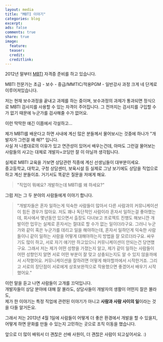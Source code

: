 ```yaml
---
layout: media
title: "MBTI 이야기"
categories: blog
excerpt:
ads: false
comments: true
share: true
image:
  feature: 
  teaser: 
  credit: 
  creditlink: 
---
```


2012년 말부터 [MBTI](www.mbti.co.kr) 자격증 준비를 하고 있습니다.  

MBTI 전문가는 초급 - 보수 - 중급/MMTIC/적용PGM - 일반강사 과정 크게 네 단계로 이루어져있습니다.  

저는 현재 보수과정을 끝내고 과제를 하는 중이며, 보수과정의 과제가 통과되면 정식으로 MBTI 검사지를 사용할 수 있는 자격이 주어집니다. 그 전까지는 검사지를 구입할 수가 없기 때문에 누군가를 검사해줄 수가 없어요.  

이런 딱딱한 얘긴 이쯤에서 각설하고...  


제가 MBTI를 배운다고 하면 사내에 계신 많은 분들께서 물어보시는 것중에 하나가 "개발자가 그런걸 왜 해?" 입니다.  
사실 저 나름대로의 이유가 있고 연관성이 있어서 배우는건데, 아마도 그런걸 물어보는 사람들의 사고는 대체로 개발자=코딩만 잘 이 아닐까 생각됩니다.  

실제로 MBTI 교육을 가보면 상담관련 직종에 계신 선생님들이 대부분이세요.  
중고등학교, 대학교, 구청 상담센터, 보육시설 등 실제로 그냥 보기에도 상담을 직업으로 하고 계신 분들이죠. 거기서도 똑같은 질문을 저에게 해요.  
> "직업이 뭐예요? 개발하는데 MBTI를 왜 하세요?"   

그럼 저는 그 두 분야의 사람들에게 이야기 합니다.  

> "개발자들은 혼자 일하는게 익숙한 사람들이 많아서 다른 사람과의 커뮤니케이션이 힘든 경우가 많아요. 저도 꽤나 독단적인 사람이라 혼자서 일하는걸 좋아했는데, 회사에서 몇년동안 있으면서 출장도 다녀보고 프로젝트 진행도 해보니깐 개발이란 업무는 실제로 혼자서는 절대로 할 수가 없는 일이더라구요. 그러니 누군가와 같이 혹은 누군가를 데리고 일을 해야하는데, 혼자서 일하던게 익숙한 사람들이니 같이 일하는 사람을 어떻게 대해야하는지 방법을 잘 모르더라구요. 싸우기도 많이 하고, 서로 자기 얘기만 하고있으니 커뮤니케이션이 안되는건 당연했구요. 그래서 저는 제가 어떤 성향을 가졌는지 알고, 제가 같이 일하는 사람들이 어떤 성향인지 알면 서로 어떤 부분이 잘 맞고 상충되는지도 알 수 있지 않을까에서 시작했어요. 커뮤니케이션을 잘하려면 어떻게 해야할까에서 시작한거죠. 그리고 서로의 장단점이 서로에게 상호보완적으로 작용했으면 좋겠어서 배우기 시작했어요."  


이런 말을 듣고 나면 사람들이 고개를 끄덕입니다.  
개발자들이 상담 분야에 대해 잘 몰라도, 상담사들이 개발자의 생활이 어떤지 잘은 몰라도,  
제가 한 이야기는 특정 직업에 관련된 이야기가 아니고 **사람과 사람 사이의 일**이라는 것을 다들 알거든요.    

그래서 저는 2013년 4월 1일에 사람들이 어떻게 더 좋은 환경에서 개발을 할 수 있을지, 어떻게 하면 문화를 만들 수 있는지 고민하는 곳으로 조직 이동을 했습니다.  

앞으로 더 많이 배워서 더 괜찮은 선배 사원이, 더 괜찮은 사람이 되고싶어서요. :)   


